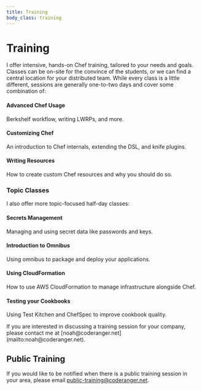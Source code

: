```yaml
---
title: Training
body_class: training
---
```


# Training

I offer intensive, hands-on Chef training, tailored to your needs and goals.
Classes can be on-site for the convince of the students, or we can find a
central location for your distributed team. While every class is a little
different, sessions are generally one-to-two days and cover some combination of:

#### Advanced Chef Usage
Berkshelf workflow, writing LWRPs, and more.

#### Customizing Chef
An introduction to Chef internals, extending the DSL, and knife plugins.

#### Writing Resources
How to create custom Chef resources and why you should do so.

### Topic Classes

I also offer more topic-focused half-day classes:

#### Secrets Management
Managing and using secret data like passwords and keys.

#### Introduction to Omnibus
Using omnibus to package and deploy your applications.

#### Using CloudFormation
How to use AWS CloudFormation to manage infrastructure alongside Chef.

#### Testing your Cookbooks
Using Test Kitchen and ChefSpec to improve cookbook quality.

<p class="well">
If you are interested in discussing a training session for your company, please
contact me at [&#110;&#111;&#97;&#104;&#64;&#99;&#111;&#100;&#101;&#114;&#97;&#110;&#103;&#101;&#114;&#46;&#110;&#101;&#116;](&#109;&#97;&#105;&#108;&#116;&#111;&#58;&#110;&#111;&#97;&#104;&#64;&#99;&#111;&#100;&#101;&#114;&#97;&#110;&#103;&#101;&#114;&#46;&#110;&#101;&#116;).
</p>

## Public Training

If you would like to be notified when there is a public training session in your
area, please email [&#112;&#117;&#98;&#108;&#105;&#99;&#45;&#116;&#114;&#97;&#105;&#110;&#105;&#110;&#103;&#64;&#99;&#111;&#100;&#101;&#114;&#97;&#110;&#103;&#101;&#114;&#46;&#110;&#101;&#116;](&#109;&#97;&#105;&#108;&#116;&#111;&#58;&#112;&#117;&#98;&#108;&#105;&#99;&#45;&#116;&#114;&#97;&#105;&#110;&#105;&#110;&#103;&#64;&#99;&#111;&#100;&#101;&#114;&#97;&#110;&#103;&#101;&#114;&#46;&#110;&#101;&#116;).
